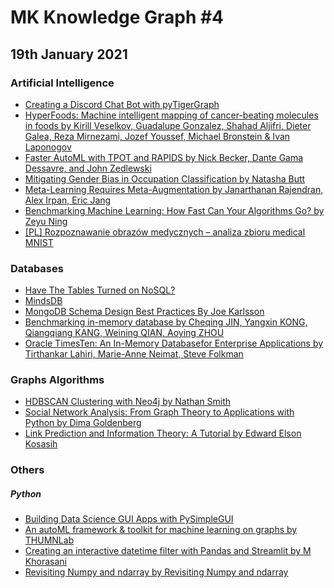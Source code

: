 # MK Knowledge Graph #4

## 19th January 2021

### Artificial Intelligence
- [Creating a Discord Chat Bot with pyTigerGraph](https://www.tigergraph.com/blogs/community/creating-a-discord-chat-bot-with-pytigergraph/?utm_content=151560750&utm_medium=social&utm_source=linkedin&hss_channel=lcp-3693966)
- [HyperFoods: Machine intelligent mapping of cancer-beating molecules in foods by Kirill Veselkov, Guadalupe Gonzalez, Shahad Aljifri, Dieter Galea, Reza Mirnezami, Jozef Youssef, Michael Bronstein & Ivan Laponogov](https://www.nature.com/articles/s41598-019-45349-y)
- [Faster AutoML with TPOT and RAPIDS by Nick Becker, Dante Gama Dessavre, and John Zedlewski](https://medium.com/rapids-ai/faster-automl-with-tpot-and-rapids-758455cd89e5) 
- [Mitigating Gender Bias in Occupation Classification by Natasha Butt](https://towardsdatascience.com/mitigating-gender-bias-in-occupation-classification-805edb389729)
- [Meta-Learning Requires Meta-Augmentation by Janarthanan Rajendran, Alex Irpan, Eric Jang](https://arxiv.org/pdf/2007.05549.pdf)
- [Benchmarking Machine Learning: How Fast Can Your Algorithms Go? by Zeyu Ning](https://arxiv.org/pdf/2101.03219v1.pdf)
- [[PL] Rozpoznawanie obrazów medycznych – analiza zbioru medical MNIST](https://deepdrive.pl/rozpoznawanie-obrazow-medycznych-analiza-zbioru-medical-mnist/)

### Databases
- [Have The Tables Turned on NoSQL?](https://stackoverflow.blog/2021/01/14/have-the-tables-turned-on-nosql/)
- [MindsDB](https://github.com/mindsdb/mindsdb)
- [MongoDB Schema Design Best Practices By Joe Karlsson](https://developer.mongodb.com/article/mongodb-schema-design-best-practices?utm_campaign=schemadesignbestpractice&utm_source=linkedin&utm_medium=organic_social)
- [Benchmarking in-memory database by Cheqing JIN, Yangxin KONG, Qiangqiang KANG, Weining QIAN, Aoying ZHOU](https://link.springer.com/article/10.1007/s11704-016-5366-0)
- [Oracle TimesTen: An In-Memory Databasefor Enterprise Applications by Tirthankar Lahiri, Marie-Anne Neimat, Steve Folkman](http://sites.computer.org/debull/A13june/TimesTen1.pdf)

### Graphs Algorithms
- [HDBSCAN Clustering with Neo4j  by Nathan Smith](https://towardsdatascience.com/hdbscan-clustering-with-neo4j-57e0cec57560)
- [Social Network Analysis: From Graph Theory to Applications with Python by Dima Goldenberg](https://towardsdatascience.com/social-network-analysis-from-theory-to-applications-with-python-d12e9a34c2c7?source=social.tw)
- [Link Prediction and Information Theory: A Tutorial by Edward Elson Kosasih](https://towardsdatascience.com/link-prediction-and-information-theory-a-tutorial-a67ecc73e7f9?source=social.tw)

### Others
##### Python
- [Building Data Science GUI Apps with PySimpleGUI](https://towardsdatascience.com/building-data-science-gui-apps-with-pysimplegui-179db54a9a15)
- [An autoML framework & toolkit for machine learning on graphs by THUMNLab](https://github.com/THUMNLab/AutoGL)
- [Creating an interactive datetime filter with Pandas and Streamlit by M Khorasani](https://towardsdatascience.com/creating-an-interactive-datetime-filter-with-pandas-and-streamlit-2f6818e90aed?source=social.tw)
- [Revisiting Numpy and ndarray by Revisiting Numpy and ndarray](https://towardsdatascience.com/revisiting-numpy-and-ndarray-e1e5f9a69791?source=social.tw)